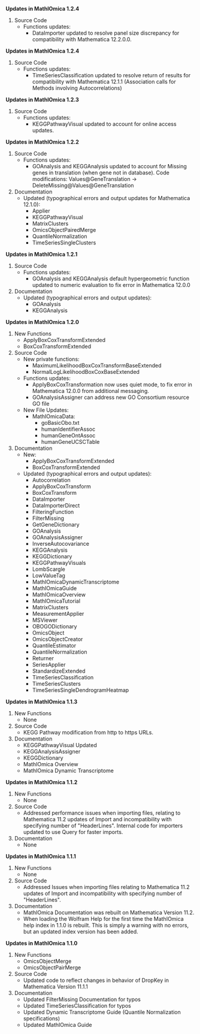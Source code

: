 **Updates in MathIOmica 1.2.4**
1. Source Code
	* Functions updates:
		* DataImporter updated to resolve panel size discrepancy for compatibility with Mathematica 12.2.0.0.

**Updates in MathIOmica 1.2.4**
1. Source Code
	* Functions updates:
		* TimeSeriesClassification updated to resolve return of results for compatibility with Mathematica 12.1.1 (Association calls for Methods involving Autocorrelations) 

**Updates in MathIOmica 1.2.3**
1. Source Code
	* Functions updates:
		* KEGGPathwayVisual updated to account for online access updates.
		
**Updates in MathIOmica 1.2.2**
1. Source Code
	* Functions updates:
		* GOAnalysis and KEGGAnalysis updated to account for Missing genes in translation (when gene not in database). Code modifications:
		Values@GeneTranslation -> DeleteMissing@Values@GeneTranslation
3. Documentation
	* Updated (typographical errors and output updates for Mathematica 12.1.0):
		* Applier
		* KEGGPathwayVisual
		* MatrixClusters
		* OmicsObjectPairedMerge
		* QuantileNormalization
		* TimeSeriesSingleClusters

**Updates in MathIOmica 1.2.1**
1. Source Code
	* Functions updates:
		* GOAnalysis and KEGGAnalysis default hypergeometric function updated to numeric evaluation to fix error in Mathematica 12.0.0 
2. Documentation
	* Updated (typographical errors and output updates):
		* GOAnalysis
		* KEGGAnalysis
		
**Updates in MathIOmica 1.2.0**
1. New Functions
	* ApplyBoxCoxTransformExtended
	* BoxCoxTransformExtended
2. Source Code
	* New private functions:
		* MaximumLikelihoodBoxCoxTransformBaseExtended
		* NormalLogLikelihoodBoxCoxBaseExtended
	* Functions updates:
		* ApplyBoxCoxTransformation now uses quiet mode, to fix error in Mathematica 12.0.0 from additional messaging.
		* GOAnalysisAssigner can address new GO Consortium resource GO file  
	* New File Updates:
		* MathIOmicaData:
			* goBasicObo.txt
			* humanIdentifierAssoc
			* humanGeneOntAssoc
			* humanGeneUCSCTable
3. Documentation
	* New:
		* ApplyBoxCoxTransformExtended
		* BoxCoxTransformExtended
	* Updated (typographical errors and output updates):
		* Autocorrelation
		* ApplyBoxCoxTransform
		* BoxCoxTransform
		* DataImporter
		* DataImporterDirect
		* FilteringFunction
		* FilterMissing
		* GetGeneDictionary
		* GOAnalysis
		* GOAnalysisAssigner
		* InverseAutocovariance
		* KEGGAnalysis
		* KEGGDictionary
		* KEGGPathwayVisuals
		* LombScargle
		* LowValueTag
		* MathIOmicaDynamicTranscriptome
		* MathIOmicaGuide
		* MathIOmicaOverview
		* MathIOmicaTutorial
		* MatrixClusters
		* MeasurementApplier
		* MSViewer
		* OBOGODictionary
		* OmicsObject
		* OmicsObjectCreator
		* QuantileEstimator
		* QuantileNormalization
		* Returner
		* SeriesApplier
		* StandardizeExtended
		* TimeSeriesClassification
		* TimeSeriesClusters
		* TimeSeriesSingleDendrogramHeatmap

**Updates in MathIOmica 1.1.3**
1. New Functions
	* None
2. Source Code
	* KEGG Pathway modification from http to https URLs.
3. Documentation
    * KEGGPathwayVisual Updated
    * KEGGAnalysisAssigner
    * KEGGDictionary
    * MathIOmica Overview
    * MathIOmica Dynamic Transcriptome
	
**Updates in MathIOmica 1.1.2**
1. New Functions
	* None
2. Source Code
	* Addressed performance issues when importing files, relating to Mathematica 11.2 updates of Import and incompatibility with specifying number of "HeaderLines". Internal code for importers updated to use Query for faster imports.
3. Documentation
	* None


**Updates in MathIOmica 1.1.1**
1. New Functions
	* None
2. Source Code
	* Addressed Issues when importing files relating to Mathematica 11.2 updates of Import and incompatibility with specifying number of "HeaderLines".
3. Documentation
	* MathIOmica Documentation was rebuilt on Mathematica Version 11.2.
	* When loading the Wolfram Help for the first time the MathIOmica help index in 1.1.0 is rebuilt. This is simply a warning with no errors, but an updated index version has been added.  

**Updates in MathIOmica 1.1.0**

1. New Functions 
	* OmicsObjectMerge
    * OmicsObjectPairMerge
2. Source Code
	* Updated code to reflect changes in behavior of DropKey in Mathematica Version 11.1.1
3. Documentation
	* Updated FilterMissing Documentation for typos
	* Updated TimeSeriesClassification for typos
	* Updated Dynamic Transcriptome Guide (Quantile Normalization specifications)
	* Updated MathIOmica Guide